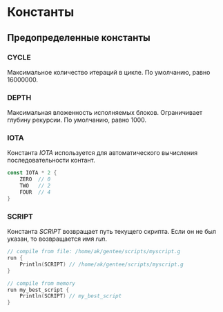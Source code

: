 # Константы

## Предопределенные константы

### CYCLE

Максимальное количество итераций в цикле. По умолчанию, равно 16000000.

### DEPTH

Максимальная вложенность исполняемых блоков. Ограничивает глубину рекурсии. По умолчанию, равно 1000.

### IOTA

Конcтанта _IOTA_ используется для автоматического вычисления последовательности контант.

```go
const IOTA * 2 {
    ZERO  // 0
    TWO   // 2
    FOUR  // 4
}
```

### SCRIPT

Константа _SCRIPT_ возвращает путь текущего скрипта. Если он не был указан, то возвращается имя _run_.

```go
// compile from file: /home/ak/gentee/scripts/myscript.g
run {
    Println(SCRIPT) // /home/ak/gentee/scripts/myscript.g
}

// compile from memory
run my_best_script {
    Println(SCRIPT) // my_best_script
}
```


